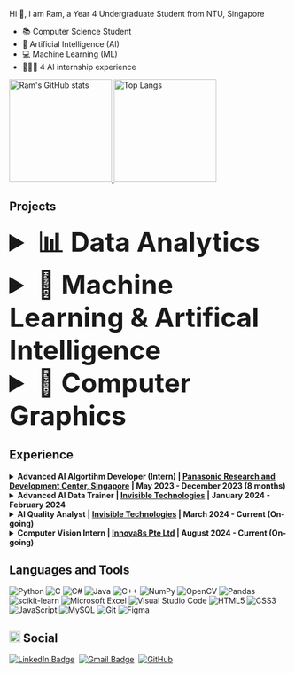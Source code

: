 Hi 👋,  I am Ram, a Year 4 Undergraduate Student from NTU, Singapore
- 📚 Computer Science Student
- 🤖 Artificial Intelligence (AI)
- 💻 Machine Learning (ML)
- 👨🏻‍💻 4 AI internship experience

<!---
r4mp4g3r/r4mp4g3r is a ✨ special ✨ repository because its `README.md` (this file) appears on your GitHub profile.
You can click the Preview link to take a look at your changes.
--->

[<img src="https://github-readme-stats.vercel.app/api?username=r4mp4g3r&count_private=true&show_icons=true&include_all_commits=true&role=OWNER,ORGANIZATION_MEMBER,COLLABORATOR" alt="Ram's GitHub stats" height="185px" /> <img src="https://github-readme-stats-one-bice.vercel.app/api/top-langs/?username=r4mp4g3r&layout=compact&langs_count=8&role=OWNER,COLLABORATOR&hide=jupyter%20notebook" alt="Top Langs" height="185px" />](https://github.com/r4mp4g3r#gh-light-mode-only)



## Projects

<details>
  <summary style="font-size: 3rem; font-weight: bold">📊 Data Analytics </summary>
  <ul>
  <li><a href="https://github.com/r4mp4g3r/Brain_Tumor_Detection" alt="TumourDiagnosis">r4mp4g3r/Brain_Tumor_Detection</a>: Based on the Tumours Dataset, one can diagnose if a person has Brain cancer with a 98% accuracy</li>
  <li><a href="https://www.producthunt.com/posts/dataauto?embed=true&utm_source=badge-featured&utm_medium=badge&utm_souce=badge-dataauto" target="_blank"><img src="https://api.producthunt.com/widgets/embed-image/v1/featured.svg?post_id=617473&theme=light" alt="DataAuto - An&#0032;Open&#0045;Source&#0032;Tool&#0032;for&#0032;Streamlined&#0032;Data&#0032;Analysis | Product Hunt" style="width: 185px; height: 54px;" width="250" height="54" /></a></li>
 </ul>
</details>

<details>
  <summary style="font-size: 3rem; font-weight: bold">🤖 Machine Learning & Artifical Intelligence</summary>
  <ul>
    <li><a href= "https://github.com/r4mp4g3r/babygenic" alt="Babygenic">r4mp4g3r/BabyGenic</a>: Helped with training the model that converts real-life images into baby photos using AI. Helped with redesigning the UI</li>
    <li><a href="https://github.com/r4mp4g3r/TextSummariser" alt="TextSummariser">r4mp4g3r/TextSummariser</a>: Created a simple code that uses BART tokenizer to read through a given input text and it outputs a summary of it. Bart uses a standard seq2seq/machine translation architecture with a bidirectional encoder (like BERT) and a left-to-right decoder (like GPT).
  </ul>
</details>

<details>
  <summary style="font-size: 3rem; font-weight: bold">👾 Computer Graphics</summary>
  <ul>
    <li><a href= "https://github.com/r4mp4g3r/TSBK11" alt="Computer Graphics">r4mp4g3r/TSBK11</a>: Created a simple traffic simulation with collision detection using OpenGL framework.</li>
  </ul>
</details>


## Experience

<details>
  <summary><b> Advanced AI Algortihm Developer (Intern) | <a href="https://research.sg.panasonic.com" target="_blank">Panasonic Research and Development Center, Singapore</a> | May 2023 - December 2023 (8 months) </b></summary>
  <dl>
   <br/>
   
      📚 𝗧𝗲𝗰𝗵 𝗦𝘁𝗮𝗰𝗸:
      - Python, C, C++, html, JavaScript, mySQL, MongoDB, React.js, Node.js
      
  </dl>
</details>

<details>
  <summary><b> Advanced AI Data Trainer | <a href="https://www.invisible.co" target="_blank">Invisible Technologies</a> | January 2024 - February 2024 </b></summary>
</details>

<details>
  <summary><b> AI Quality Analyst | <a href="https://www.invisible.co" target="_blank">Invisible Technologies</a> | March 2024 - Current (On-going) </b></summary>
</details>

<details>
  <summary><b> Computer Vision Intern | <a href="https://innova8s.com" target="_blank">Innova8s Pte Ltd</a> | August 2024 - Current (On-going) </b></summary>
</details>

## Languages and Tools

![Python](https://img.shields.io/badge/Python-3670A0?style=flat-square&logo=python&logoColor=ffdd54)
![C](https://img.shields.io/badge/C-%2300599C.svg?style=flat-square&logo=c&logoColor=white)
![C#](https://img.shields.io/badge/C%23-%23239120.svg?style=flat-square&logo=c-sharp&logoColor=white)
![Java](https://img.shields.io/badge/Java-%23ED8B00.svg?style=flat-square&logo=java&logoColor=white)
![C++](https://img.shields.io/badge/C++-%2300599C.svg?style=flat-square&logo=c%2B%2B&logoColor=white)
![NumPy](https://img.shields.io/badge/numpy-%23013243.svg?style=flat-square&logo=numpy&logoColor=white)
![OpenCV](https://img.shields.io/badge/opencv-%23white.svg?style=flat-square&logo=opencv&logoColor=white)
![Pandas](https://img.shields.io/badge/pandas-%23150458.svg?style=flat-square&logo=pandas&logoColor=white)
![scikit-learn](https://img.shields.io/badge/scikit--learn-%23F7931E.svg?style=flat-square&logo=scikit-learn&logoColor=white)
![Microsoft Excel](https://img.shields.io/badge/Microsoft_Excel-217346?style=flat-square&logo=microsoft-excel&logoColor=white)
![Visual Studio Code](https://img.shields.io/badge/Visual%20Studio%20Code-0078d7.svg?style=flat-square&logo=visual-studio-code&logoColor=white)
![HTML5](https://img.shields.io/badge/-HTML5-%23E34F26.svg?style=flat-square&logo=html5&logoColor=white)
![CSS3](https://img.shields.io/badge/-CSS3-%231572B6.svg?style=flat-square&logo=css3&logoColor=white)
![JavaScript](https://img.shields.io/badge/-JavaScript-%23F7DF1C?style=flat-square&logo=javascript&logoColor=000000&labelColor=%23F7DF1C&color=%23FFCE5A)
![MySQL](https://img.shields.io/badge/MySQL-5ac4f2?style=flat-square&logo=mysql&logoColor=darkblue)
![Git](https://img.shields.io/badge/-Git-%23F05033.svg?style=flat-square&logo=git&logoColor=white)
![Figma](https://img.shields.io/badge/-Figma-%23F24E1E.svg?style=flat-square&logo=figma&logoColor=white)


## <img src="https://user-images.githubusercontent.com/59118459/193049628-b56bba85-b2da-4d04-8bd1-7f79ea015feb.gif" alt="mewheart" width="20px" height="20px" /> Social

[![LinkedIn Badge](https://img.shields.io/badge/-Pachigulla_Ramtej-blue?style=flat-square&logo=Linkedin&logoColor=white&link=https://www.linkedin.com/in/pachigulla-ramtej/)](https://www.linkedin.com/in/pachigulla-ramtej/)&nbsp;
[![Gmail Badge](https://img.shields.io/badge/-RAMTEJ001@e.ntu.edu.sg-blue?style=flat-square&logo=microsoftoutlook&logoColor=white)](mailto:RAMTEJ001@e.ntu.edu.sg)&nbsp;
[![GitHub](https://img.shields.io/github/followers/r4mp4g3r?style=social&label=Follow)](https://github.com/r4mp4g3r)


</p>
